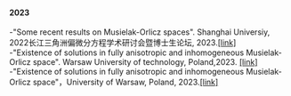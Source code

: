 
#### 2023
-"Some recent results on Musielak-Orlicz spaces". Shanghai Universiy, 2022长江三角洲偏微分方程学术研讨会暨博士生论坛, 2023.[[link]](https://scicol.shu.edu.cn/info/1008/12354.htm)\
-"Existence of solutions in fully anisotropic and inhomogeneous Musielak-Orlicz space". Warsaw University of technology, Poland,2023. [[link]](https://pages.mini.pw.edu.pl/~osemrrcz/)\
-"Existence of solutions in fully anisotropic and inhomogeneous Musielak-Orlicz space"，University of  Warsaw, Poland, 2023.[[link]](https://www.mimuw.edu.pl/~ichlebicka/nonstandard-winter-day-2023.html)
